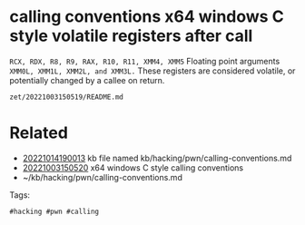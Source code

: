 # calling conventions x64 windows C style  volatile registers after call
`RCX, RDX, R8, R9, RAX, R10, R11, XMM4, XMM5`
Floating point arguments `XMM0L, XMM1L, XMM2L, and XMM3L.`
These registers are considered volatile, or potentially changed by a callee on return.

` zet/20221003150519/README.md `

# Related

- [20221014190013](/zet/20221014190013/README.md) kb file named kb/hacking/pwn/calling-conventions.md
- [20221003150520](/zet/20221003150520/README.md) x64 windows C style calling conventions
- ~/kb/hacking/pwn/calling-conventions.md

Tags:

    #hacking #pwn #calling 
